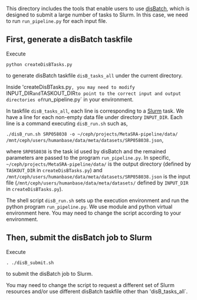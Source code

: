 This directory includes the tools that enable users to use [disBatch](https://github.com/flatironinstitute/disBatch), which is designed to submit a large number of tasks to Slurm. In this case, we need to run `run_pipeline.py` for each input file. 

## First, generate a disBatch taskfile 

Execute

`python createDisBTasks.py`

to generate disBatch taskfile `disB_tasks_all` under the current directory.

Inside 'createDisBTasks.py`, you may need to modify `INPUT_DIR` and `TASKOUT_DIR` to point to the correct input and output directories of `run_pipeline.py` in your environment.  

In taskfile `disB_tasks_all`,
each line is corresponding to a [Slurm](https://slurm.schedmd.com/documentation.html) task. 
We have a line for each non-empty data file under directory `INPUT_DIR`.
Each line is a command executing `disB_run.sh` such as,

`./disB_run.sh SRP058038 -o ~/ceph/projects/MetaSRA-pipeline/data/ /mnt/ceph/users/humanbase/data/meta/datasets/SRP058038.json`,

where `SRP058038` is the task id used by disBatch and the remained parameters are passed to the program `run_pipeline.py`. In specific, `~/ceph/projects/MetaSRA-pipeline/data/` is the output directory (defined by `TASKOUT_DIR` in `createDisBTasks.py`) and `/mnt/ceph/users/humanbase/data/meta/datasets/SRP058038.json` is the input file (`/mnt/ceph/users/humanbase/data/meta/datasets/` defined by `INPUT_DIR` in `createDisBTasks.py`). 

The shell script `disB_run.sh` sets up the execution environment and run the python program `run_pipeline.py`.
We use module and python virtual environment here. You may need to change the script according to your environment.

## Then, submit the disBatch job to Slurm

Execute

`. ./disB_submit.sh`

to  submit the disBatch job to Slurm. 

You may need to change the script to request a different set of Slurm resources and/or use different disBatch taskfile other than 'disB_tasks_all`.
